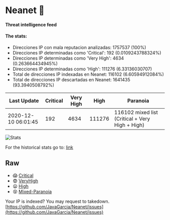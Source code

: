 # Neanet :hocho:
#### Threat intelligence feed
#### The stats:

- Direcciones IP con mala reputacion analizadas: 1757537 (100%)
- Direcciones IP determinadas como 'Critical':  192 (0.0109243788324%)
- Direcciones IP determinadas como 'Very High':  4634 (0.263664434945%)
- Direcciones IP determinadas como 'High':  111276 (6.33136030707)
- Total de direcciones IP indexadas en Neanet:  116102 (6.60594912084%)
- Total de direcciones IP descartadas en Neanet:  1641435 (93.3940508792%)

| Last Update | Critical | Very High | High | Paranoia |
| --- | --- | --- | --- | --- |
| 2020-12-10 06:01:45 | 192 | 4634 | 111276 | 116102 mixed list (Critical + Very High + High)|

![Stats](https://docs.google.com/spreadsheets/d/e/2PACX-1vSnaNMIXVabIpDJjufMlzH7poXnshF3mgd8Is1g9ytUEzVsP5my4Trn8f-xkoLLQ38xpL3HtmUexLo6/pubchart?oid=501124687&format=image)

For the historical stats go to: [link](/stats.csv)
## Raw
- :scream: [Critical](https://raw.githubusercontent.com/JavaGarcia/Neanet/master/blacklists/neanet_critical.txt)
- :fearful: [VeryHigh](https://raw.githubusercontent.com/JavaGarcia/Neanet/master/blacklists/neanet_veryHigh.txtt)
- :frowning: [High](https://raw.githubusercontent.com/JavaGarcia/Neanet/master/blacklists/neanet_high.txt)
- :dizzy_face: [Mixed-Paranoia](https://raw.githubusercontent.com/JavaGarcia/Neanet/master/blacklists/neanet_all.txt)


Your IP is indexed? You may request to takedown. [https://github.com/JavaGarcia/Neanet/issues](https://github.com/JavaGarcia/Neanet/issues)























































































































































































































































































































































































































































































































































































































































































































































































































































































































































































































































































































































































































































































































































































































































































































































































































































































































































































































































































































































































































































































































































































































































































































































































































































































































































































































































































































































































